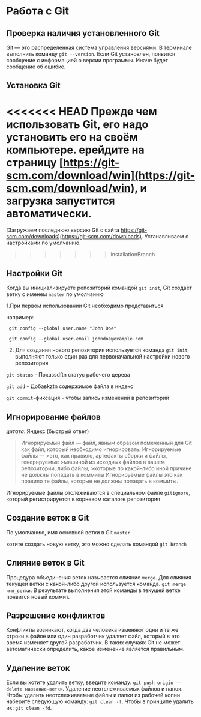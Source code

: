 # Работа с Git

## Проверка наличия установленного Git

Git — это распределенная система управления версиями.
В терминале выполнить команду ```git --version```.
Если Git установлен, появится сообщение с информацией о версии программы. Иначе будет сообщение об ошибке.

## Установка Git

<<<<<<< HEAD
Прежде чем использовать Git, его надо установить его на своём компьютере.
ерейдите на страницу [https://git-scm.com/download/win](https://git-scm.com/download/win), и загрузка запустится автоматически.
=======
[Загружаем последнюю версию Git с сайта https://git-scm.com/downloads](https://git-scm.com/downloads). Устанавливаем с настройками по умолчанию.
>>>>>>> installationBranch

## Настройки Git

Когда вы инициализируете репозиторий командой ```git init```, Git создаёт ветку с именем ```master``` по умолчанию

1.При первом использовании Git необходимо представиться

например:
```
 git config --global user.name "John Doe"

 git config --global user.email johndoe@example.com
 ```
2. Для создания нового репозитория используется команда ```git init```, выполняют только один раз для первоначальной настройки нового репозитория

```git status``` - Показsdftn статус рабочего дерева

```git add``` - Добавkztn содержимое файла в индекс

```git commit```-фиксация - чтобы запись изменений в репозиторий

## Игнорирование файлов

_цитата_:  Яндекс (быстрый ответ)

>Игнорируемый файл — файл, явным образом помеченный для Git как файл, который необходимо игнорировать. Игнорируемые файлы — >это, как правило, артефакты сборки и файлы, генерируемые >машиной из исходных файлов в вашем репозитории, либо файлы, >которые по какой-либо иной причине не должны попадать в коммиты
Игнорируемые файлы это как правило те файлы, которые не должны попадать в коммиты.

Игнорируемые файлы отслеживаются в специальном файле ```gitignore```, который регистрируется в корневом каталоге репозитория

## Создание веток в Git

По умолчанию, имя основной ветки в Git ```master```.

хотите создать новую ветку, это можно сделать командой ```git branch``` 

## Слияние веток в Git

Процедура объединения веток называется слияние ```merge```. Для слияния текущей ветки с какой-либо другой используется команда. ```git merge имя_ветки```. В результате выполнения этой команды в текущей ветке появится новый коммит.

## Разрешение конфликтов

Конфликты возникают, когда два человека изменяют одни и те же строки в файле или один разработчик удаляет файл, который в это время изменяет другой разработчик. В таких случаях Git не может автоматически определить, какое изменение является правильным.

## Удаление веток

Если вы хотите удалить ветку, введите команду: ```git push origin --delete название-ветки```. Удаление неотслеживаемых файлов и папок. Чтобы удалить неотслеживаемые файлы и папки из рабочей копии наберите следующую команду: ```git clean -f```. Чтобы в принципе удалить их: ```git clean -fd```.
